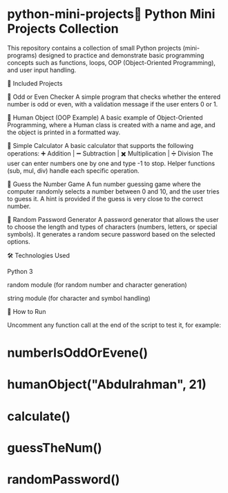 # python-mini-projects🧩 Python Mini Projects Collection

This repository contains a collection of small Python projects (mini-programs) designed to practice and demonstrate basic programming concepts such as functions, loops, OOP (Object-Oriented Programming), and user input handling.

🧠 Included Projects

🔢 Odd or Even Checker
A simple program that checks whether the entered number is odd or even, with a validation message if the user enters 0 or 1.

👤 Human Object (OOP Example)
A basic example of Object-Oriented Programming, where a Human class is created with a name and age, and the object is printed in a formatted way.

🧮 Simple Calculator
A basic calculator that supports the following operations:
➕ Addition | ➖ Subtraction | ✖️ Multiplication | ➗ Division
The user can enter numbers one by one and type -1 to stop.
Helper functions (sub, mul, div) handle each specific operation.

🎯 Guess the Number Game
A fun number guessing game where the computer randomly selects a number between 0 and 10, and the user tries to guess it.
A hint is provided if the guess is very close to the correct number.

🔐 Random Password Generator
A password generator that allows the user to choose the length and types of characters (numbers, letters, or special symbols).
It generates a random secure password based on the selected options.

🛠️ Technologies Used

Python 3

random module (for random number and character generation)

string module (for character and symbol handling)

🚀 How to Run

Uncomment any function call at the end of the script to test it, for example:

# numberIsOddOrEvene()
# humanObject("Abdulrahman", 21)
# calculate()
# guessTheNum()
# randomPassword()
